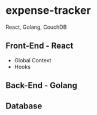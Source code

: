 # expense-tracker
React, Golang, CouchDB

## Front-End - React
- Global Context
- Hooks


## Back-End - Golang


## Database


